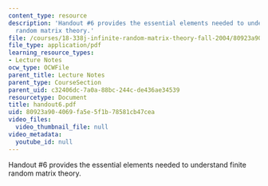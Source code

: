 ```yaml
---
content_type: resource
description: 'Handout #6 provides the essential elements needed to understand finite
  random matrix theory.'
file: /courses/18-338j-infinite-random-matrix-theory-fall-2004/80923a904069fa5e5f1b78581cb47cea_handout6.pdf
file_type: application/pdf
learning_resource_types:
- Lecture Notes
ocw_type: OCWFile
parent_title: Lecture Notes
parent_type: CourseSection
parent_uid: c32406dc-7a0a-88bc-244c-de436ae34539
resourcetype: Document
title: handout6.pdf
uid: 80923a90-4069-fa5e-5f1b-78581cb47cea
video_files:
  video_thumbnail_file: null
video_metadata:
  youtube_id: null
---
```

Handout #6 provides the essential elements needed to understand finite random matrix theory.

